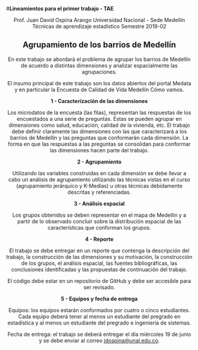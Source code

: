 #**Lineamientos para el primer trabajo - TAE**<center>

Prof. Juan David Ospina Arango
Universidad Nacional - Sede Medellín
Técnicas de aprendizaje estadístico
Semestre 2019-02

## Agrupamiento de los barrios de Medellín
En este trabajo se abordará el problema de agrupar los barrios de Medellín de acuerdo a distintas dimensiones y analizar espacialmente las agrupaciones.

El insumo principal de este trabajo son los datos abiertos del portal Medata y en particular la Encuesta de Calidad de Vida Medellín Cómo vamos.

**1 - Caracterización de las dimensiones**

Los microdatos de la encuesta (las filas), representan las respuestas de los encuestados a una serie de preguntas. Estas se pueden agrupar en dimensiones como salud, educación, calidad de la vivienda, etc. El trabajo debe definir claramente las dimensiones con las que caracterizará a los barrios de Medellín y las preguntas que conformarán cada dimensión. La forma en que las respuestas a las preguntas se consolidan para conformar las dimensiones hacen parte del trabajo.

**2 - Agrupamiento**

Utilizando las variables construidas en cada dimensión se debe llevar a cabo un análisis de agrupamiento utilizando las técnicas vistas en el curso (agrupamiento jerárquico y K-Medias) u otras técnicas debidamente descritas y referenciadas.

**3 - Análisis espacial**

Los grupos obtenidos se deben representar en el mapa de Medellín y a partir de lo observado concluir sobre la distribución espacial de las características que conforman los grupos.

**4 - Reporte**

El trabajo se debe entregar en un reporte que contenga la descripción del trabajo, la construcción de las dimensiones y su motivación, la construcción de los grupos, el análisis espacial, las fuentes bibliográficas, las conclusiones identificadas y las propuestas de continuación del trabajo.

El código debe estar en un repositorio de GitHub y debe ser accesible para ser revisado.

**5 - Equipos y fecha de entrega**

Equipos: los equipos estarán conformados por cuatro o cinco estudiantes. Cada equipo deberá tener al menos un estudiante del pregrado en estadística y al menos un estudiante del pregrado e ingeniería de sistemas.

Fecha de entrega: el trabajo se deberá entregar el día miércoles 19 de junio y se debe enviar al correo jdospina@unal.edu.co.
